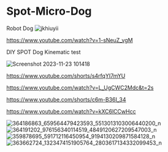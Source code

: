 # Spot-Micro-Dog
Robot Dog
![jkhiuyii](https://github.com/YakrooThai/Spot-Micro-Dog/assets/56666070/42d179fc-6cf4-4ae6-aa3a-3165c1ca94f8)

https://www.youtube.com/watch?v=1-sNeuZ_vgM

DIY SPOT Dog Kinematic test

![Screenshot 2023-11-23 101418](https://github.com/YakrooThai/Spot-Micro-Dog/assets/56666070/606787e0-567d-4b20-a475-8f36043a4377)


https://www.youtube.com/shorts/s4rfqYI7mYU

https://www.youtube.com/watch?v=L_UgCWC2Mdc&t=2s

https://www.youtube.com/shorts/c6m-B36I_34

https://www.youtube.com/watch?v=kXC6lCCwHcc

![364186863_659564479423593_5513013103006440200_n](https://github.com/YakrooThai/Spot-Micro-Dog/assets/56666070/fad3c886-1ce7-48e5-8cf1-4334f7fad363)
![364191202_976156340114519_4849120627209547003_n](https://github.com/YakrooThai/Spot-Micro-Dog/assets/56666070/ec5a1fac-d32e-45be-a09a-5088b4a58179)
![359878695_591712116450954_9194130209871584128_n](https://github.com/YakrooThai/Spot-Micro-Dog/assets/56666070/88cc8a4c-2fef-410a-bf58-2f501181f218)
![363662724_1323474151905764_2803617134332099453_n](https://github.com/YakrooThai/Spot-Micro-Dog/assets/56666070/cc2afb81-fdbc-4e02-8c61-4c88fb2da4c9)

